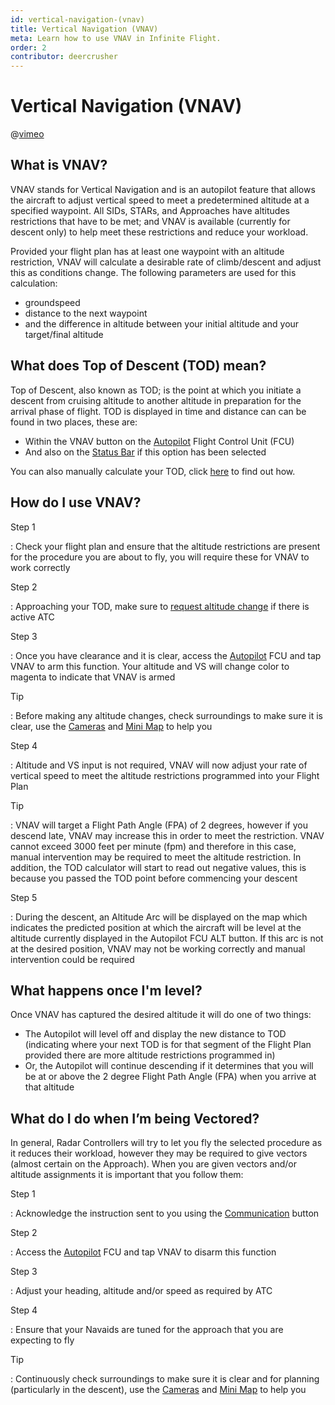 ```yaml
---
id: vertical-navigation-(vnav)
title: Vertical Navigation (VNAV)
meta: Learn how to use VNAV in Infinite Flight.
order: 2
contributor: deercrusher
---
```


# Vertical Navigation (VNAV)


@[vimeo](422519684)


## What is VNAV?

VNAV stands for Vertical Navigation and is an autopilot feature that allows the aircraft to adjust vertical speed to meet a predetermined altitude at a specified waypoint. All SIDs, STARs, and Approaches have altitudes restrictions that have to be met; and VNAV is available (currently for descent only) to help meet these restrictions and reduce your workload. 



Provided your flight plan has at least one waypoint with an altitude restriction, VNAV will calculate a desirable rate of climb/descent and adjust this as conditions change. The following parameters are used for this calculation:



- groundspeed
- distance to the next waypoint
- and the difference in altitude between your initial altitude and your target/final altitude



## What does Top of Descent (TOD) mean?

Top of Descent, also known as TOD; is the point at which you initiate a descent from cruising altitude to another altitude in preparation for the arrival phase of flight. TOD is displayed in time and distance can can be found in two places, these are:



- Within the VNAV button on the [Autopilot](/guide/getting-started/pilot-user-interface/autopilot#autopilot) Flight Control Unit (FCU)
- And also on the [Status Bar](/guide/getting-started/pilot-user-interface/status-bar#status-bar) if this option has been selected



You can also manually calculate your TOD, click [here](/guide/flying-guide/descent-to-landing/descent-planning#manually-calculating-top-of-descent-(tod)) to find out how.



## How do I use VNAV?



Step 1

: Check your flight plan and ensure that the altitude restrictions are present for the procedure you are about to fly, you will require these for VNAV to work correctly



Step 2

: Approaching your TOD, make sure to [request altitude change](/guide/getting-started/pilot-user-interface/communication#communication) if there is active ATC



Step 3

: Once you have clearance and it is clear, access the [Autopilot](/guide/getting-started/pilot-user-interface/autopilot#autopilot) FCU and tap VNAV to arm this function. Your altitude and VS will change color to magenta to indicate that VNAV is armed



Tip

: Before making any altitude changes, check surroundings to make sure it is clear, use the [Cameras](/guide/getting-started/pilot-user-interface/cameras#camera) and [Mini Map](/guide/getting-started/pilot-user-interface/flight-planning#mini-map) to help you



Step 4

: Altitude and VS input is not required, VNAV will now adjust your rate of vertical speed to meet the altitude restrictions programmed into your Flight Plan



Tip

: VNAV will target a Flight Path Angle (FPA) of 2 degrees, however if you descend late, VNAV may increase this in order to meet the restriction. VNAV cannot exceed 3000 feet per minute (fpm) and therefore in this case, manual intervention may be required to meet the altitude restriction. In addition, the TOD calculator will start to read out negative values, this is because you passed the TOD point before commencing your descent



Step 5

: During the descent, an Altitude Arc will be displayed on the map which indicates the predicted position at which the aircraft will be level at the altitude currently displayed in the Autopilot FCU ALT button. If this arc is not at the desired position, VNAV may not be working correctly and manual intervention could be required



## What happens once I'm level?



Once VNAV has captured the desired altitude it will do one of two things:



- The Autopilot will level off and display the new distance to TOD (indicating where your next TOD is for that segment of the Flight Plan provided there are more altitude restrictions programmed in)
- Or, the Autopilot will continue descending if it determines that you will be at or above the 2 degree Flight Path Angle (FPA) when you arrive at that altitude



## What do I do when I’m being Vectored?

In general, Radar Controllers will try to let you fly the selected procedure as it reduces their workload, however they may be required to give vectors (almost certain on the Approach). When you are given vectors and/or altitude assignments it is important that you follow them:



Step 1

: Acknowledge the instruction sent to you using the [Communication](/guide/getting-started/pilot-user-interface/communication#communication) button



Step 2

: Access the [Autopilot](/guide/getting-started/pilot-user-interface/autopilot#autopilot) FCU and tap VNAV to disarm this function



Step 3

: Adjust your heading, altitude and/or speed as required by ATC



Step 4

: Ensure that your Navaids are tuned for the approach that you are expecting to fly



Tip

: Continuously check surroundings to make sure it is clear and for planning (particularly in the descent), use the [Cameras](/guide/getting-started/pilot-user-interface/cameras#camera) and [Mini Map](/guide/getting-started/pilot-user-interface/flight-planning#mini-map) to help you